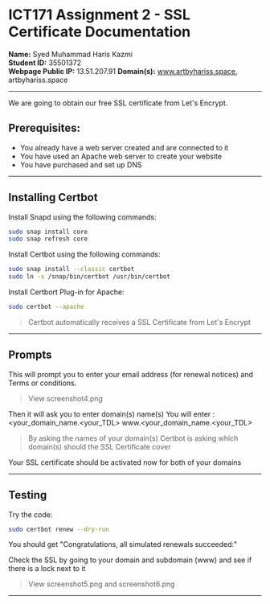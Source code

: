 # ICT171 Assignment 2 - SSL Certificate Documentation

**Name:** Syed Muhammad Haris Kazmi  
**Student ID:** 35501372  
**Webpage Public IP:** 13.51.207.91
**Domain(s):** www.artbyhariss.space, artbyhariss.space

---

We are going to obtain our free SSL certificate from Let's Encrypt. 

## Prerequisites:

- You already have a web server created and are connected to it
- You have used an Apache web server to create your website
- You have purchased and set up DNS

---

## Installing Certbot

Install Snapd using the following commands:

```bash
sudo snap install core
sudo snap refresh core
```

Install Certbot using the following commands:

```bash
sudo snap install --classic certbot
sudo ln -s /snap/bin/certbot /usr/bin/certbot
```

Install Certbort Plug-in for Apache:

```bash
sudo certbot --apache
```
>Certbot automatically receives a SSL Certificate from Let's Encrypt

---

## Prompts

This will prompt you to enter your email address (for renewal notices) and Terms or conditions. 
>View screenshot4.png

Then it will ask you to enter domain(s) name(s) You will enter : <your_domain_name.<your_TDL> www.<your_domain_name.<your_TDL>

>By asking the names of your domain(s) Certbot is asking which domain(s) should the SSL Certificate cover

Your SSL certificate should be activated now for both of your domains

---

## Testing

Try the code:
```bash
sudo certbot renew --dry-run
```
You should get "Congratulations, all simulated renewals succeeded:"

Check the SSL by going to your domain and subdomain (www) and see if there is a lock next to it

>View screenshot5.png and screenshot6.png

---

